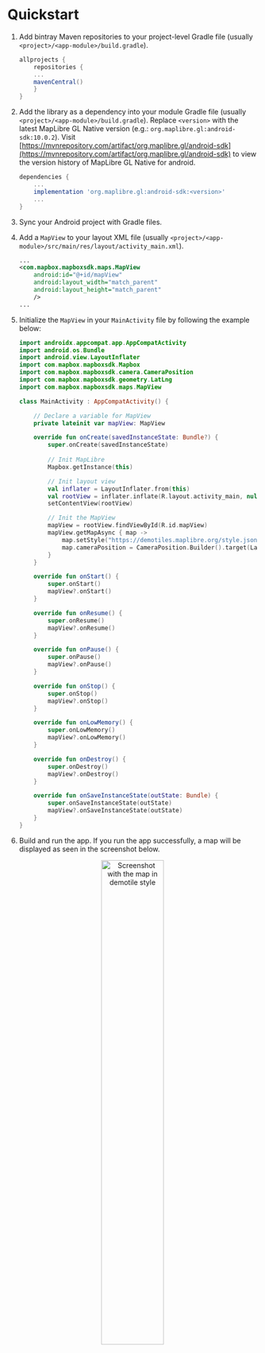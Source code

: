 # Quickstart

1. Add bintray Maven repositories to your project-level Gradle file (usually `<project>/<app-module>/build.gradle`).

    ```gradle
    allprojects {
        repositories {
        ...
        mavenCentral()                
        }
    }
    ```

2. Add the library as a dependency into your module Gradle file (usually `<project>/<app-module>/build.gradle`). Replace `<version>` with the latest MapLibre GL Native version (e.g.: `org.maplibre.gl:android-sdk:10.0.2`). Visit [https://mvnrepository.com/artifact/org.maplibre.gl/android-sdk](https://mvnrepository.com/artifact/org.maplibre.gl/android-sdk) to view the version history of MapLibre GL Native for android. 

    ```gradle
    dependencies {
        ...
        implementation 'org.maplibre.gl:android-sdk:<version>'
        ...
    }
    ```

3. Sync your Android project with Gradle files.

4. Add a `MapView` to your layout XML file (usually `<project>/<app-module>/src/main/res/layout/activity_main.xml`).

    ```xml
    ...
    <com.mapbox.mapboxsdk.maps.MapView
        android:id="@+id/mapView"
        android:layout_width="match_parent"
        android:layout_height="match_parent"
        />
    ...
    ```

5. Initialize the `MapView` in your `MainActivity` file by following the example below:

    ```kotlin
    import androidx.appcompat.app.AppCompatActivity
    import android.os.Bundle
    import android.view.LayoutInflater
    import com.mapbox.mapboxsdk.Mapbox
    import com.mapbox.mapboxsdk.camera.CameraPosition
    import com.mapbox.mapboxsdk.geometry.LatLng
    import com.mapbox.mapboxsdk.maps.MapView

    class MainActivity : AppCompatActivity() {

        // Declare a variable for MapView
        private lateinit var mapView: MapView

        override fun onCreate(savedInstanceState: Bundle?) {
            super.onCreate(savedInstanceState)
            
            // Init MapLibre
            Mapbox.getInstance(this)

            // Init layout view
            val inflater = LayoutInflater.from(this)
            val rootView = inflater.inflate(R.layout.activity_main, null)
            setContentView(rootView)

            // Init the MapView
            mapView = rootView.findViewById(R.id.mapView)
            mapView.getMapAsync { map ->
                map.setStyle("https://demotiles.maplibre.org/style.json")
                map.cameraPosition = CameraPosition.Builder().target(LatLng(0.0,0.0)).zoom(1.0).build()
            }
        }

        override fun onStart() {
            super.onStart()
            mapView?.onStart()
        }

        override fun onResume() {
            super.onResume()
            mapView?.onResume()
        }

        override fun onPause() {
            super.onPause()
            mapView?.onPause()
        }

        override fun onStop() {
            super.onStop()
            mapView?.onStop()
        }

        override fun onLowMemory() {
            super.onLowMemory()
            mapView?.onLowMemory()
        }

        override fun onDestroy() {
            super.onDestroy()
            mapView?.onDestroy()
        }

        override fun onSaveInstanceState(outState: Bundle) {
            super.onSaveInstanceState(outState)
            mapView?.onSaveInstanceState(outState)
        }
    }
    ```

6. Build and run the app. If you run the app successfully, a map will be displayed as seen in the screenshot below.
<div style="text-align: center;">
<img src="https://user-images.githubusercontent.com/32692818/228113379-475e86f5-e3fa-4a36-8b4b-1fcba0f1eb3b.png" alt="Screenshot with the map in demotile style" width="50%" height="50%">
</div>
